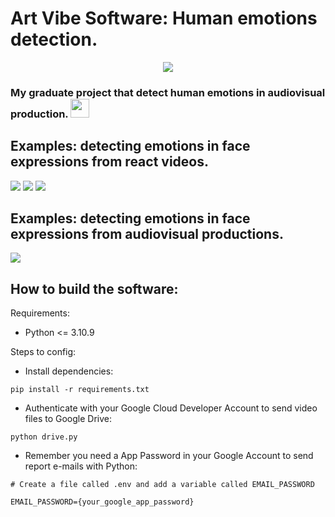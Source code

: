 # Art Vibe Software: Human emotions detection.

<p align="center">
  <img src="https://github.com/kaique-ryan-santos-chagas/face-emotions-detection/assets/59677362/00726aba-da72-419f-904a-c566736b7117" />
</p>
 
### My graduate project that detect human emotions in audiovisual production. <img src="https://github.com/kaique-ryan-santos-chagas/face-emotions-detection/assets/59677362/b49efba4-ef09-496a-bd31-a1b0021ad23f" width="30" />

## Examples: detecting emotions in face expressions from react videos.

<img src="https://github.com/kaique-ryan-santos-chagas/face-emotions-detection/assets/59677362/7776bc6a-c22e-441d-b542-84b4b0a59732" />
<img src="https://github.com/kaique-ryan-santos-chagas/face-emotions-detection/assets/59677362/3437cff7-99d0-4529-87b0-62b31761c7f1" />
<img src="https://github.com/kaique-ryan-santos-chagas/face-emotions-detection/assets/59677362/a55a776b-e7a8-4c52-8ab4-5978cbad2a60" />

## Examples: detecting emotions in face expressions from audiovisual productions.

<img src="https://github.com/kaique-ryan-santos-chagas/face-emotions-detection/assets/59677362/9e53cea5-6087-44cb-8824-ab91839bff8f" />

## How to build the software:

Requirements:

* Python <= 3.10.9 

Steps to config:

* Install dependencies: 

```
pip install -r requirements.txt
```

* Authenticate with your Google Cloud Developer Account to send video files to Google Drive:

```
python drive.py
```

* Remember you need a App Password in your Google Account to send report e-mails with Python:

```
# Create a file called .env and add a variable called EMAIL_PASSWORD

EMAIL_PASSWORD={your_google_app_password}
```

